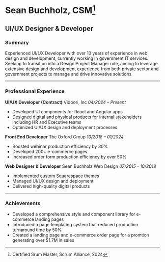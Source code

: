 # Sean Buchholz, CSM[^1]

## UI/UX Designer & Developer

### Summary

Experienced UI/UX Developer with over 10 years of experience in web design and development, currently working in government IT services. Seeking to transition into a Design Project Manager role, aiming to leverage extensive design and development experience from both private sector and government projects to manage and drive innovative solutions.

---

### Professional Experience

**UI/UX Developer (Contract)**
Vidoori, Inc _04/2024 – Present_

- Developed UI components for React and Angular apps
- Designed digital and physical products for internal stakeholders including HR and Executive teams
- Optimized UI/UX design and deployment processes

**Front End Developer**
The Oxford Group _10/2018 – 01/2024_

- Boosted webinar production efficiency by 30%
- Developed 200+ e-commerce pages
- Increased order form production efficiency by over 50%

**Web Designer & Developer**
Sean Buchholz Web Design _07/2015 – 10/2018_

- Implemented custom Squarespace themes
- Managed UI/UX design and deployment
- Delivered high-quality digital products

---

### Achievements

- Developed a comprehensive style and component library for e-commerce landing pages
- Introduced a page templating system that reduced production turnaround time by 50%
- Created a landing page and e-commerce order page for a promtion generating over $1.7M in sales

[^1]: Certified Srum Master, Scrum Alliance, 2024

